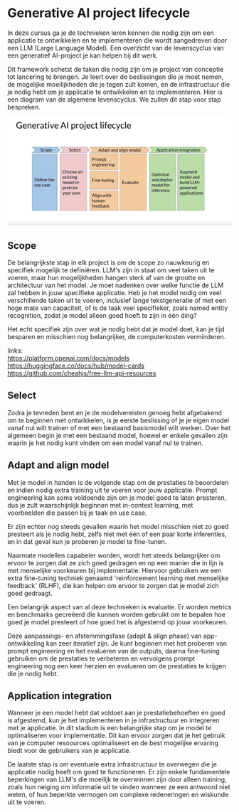 # Generative AI project lifecycle
In deze cursus ga je de technieken leren kennen die nodig zijn om een applicatie te ontwikkelen en te implementeren die wordt aangedreven door een LLM (Large Language Model). Een overzicht van de levenscyclus van een generatief AI-project je kan helpen bij dit werk.

Dit framework schetst de taken die nodig zijn om je project van conceptie tot lancering te brengen. Je leert over de beslissingen die je moet nemen, de mogelijke moeilijkheden die je tegen zult komen, en de infrastructuur die je nodig hebt om je applicatie te ontwikkelen en te implementeren. Hier is een diagram van de algemene levenscyclus. We zullen dit stap voor stap bespreken. 

![generative_project_lifecycle](img/generative_project_lifecycle.png)

## Scope
De belangrijkste stap in elk project is om de scope zo nauwkeurig en specifiek mogelijk te definiëren. LLM's zijn in staat om veel taken uit te voeren, maar hun mogelijkheden hangen sterk af van de grootte en architectuur van het model. Je moet nadenken over welke functie de LLM zal hebben in jouw specifieke applicatie. Heb je het model nodig om veel verschillende taken uit te voeren, inclusief lange tekstgeneratie of met een hoge mate van capaciteit, of is de taak veel specifieker, zoals named entity recognition, zodat je model alleen goed hoeft te zijn in één ding? 

Het echt specifiek zijn over wat je nodig hebt dat je model doet, kan je tijd besparen en misschien nog belangrijker, de computerkosten verminderen.

links: \
https://platform.openai.com/docs/models \
https://huggingface.co/docs/hub/model-cards \
https://github.com/cheahjs/free-llm-api-resources

## Select
Zodra je tevreden bent en je de modelvereisten genoeg hebt afgebakend om te beginnen met ontwikkelen, is je eerste beslissing of je je eigen model vanaf nul wilt trainen of met een bestaand basismodel wilt werken. Over het algemeen begin je met een bestaand model, hoewel er enkele gevallen zijn waarin je het nodig kunt vinden om een model vanaf nul te trainen.

## Adapt and align model
Met je model in handen is de volgende stap om de prestaties te beoordelen en indien nodig extra training uit te voeren voor jouw applicatie. Prompt engineering kan soms voldoende zijn om je model goed te laten presteren, dus je zult waarschijnlijk beginnen met in-context learning, met voorbeelden die passen bij je taak en use case. 

Er zijn echter nog steeds gevallen waarin het model misschien niet zo goed presteert als je nodig hebt, zelfs niet met één of een paar korte inferenties, en in dat geval kun je proberen je model te fine-tunen.

Naarmate modellen capabeler worden, wordt het steeds belangrijker om ervoor te zorgen dat ze zich goed gedragen en op een manier die in lijn is met menselijke voorkeuren bij implementatie. Hiervoor gebruiken we een extra fine-tuning techniek genaamd 'reinforcement learning met menselijke feedback' (RLHF), die kan helpen om ervoor te zorgen dat je model zich goed gedraagt.

Een belangrijk aspect van al deze technieken is evaluatie. Er worden metrics en benchmarks gecreëerd die kunnen worden gebruikt om te bepalen hoe goed je model presteert of hoe goed het is afgestemd op jouw voorkeuren. 

Deze aanpassings- en afstemmingsfase (adapt & align phase) van app-ontwikkeling kan zeer iteratief zijn. Je kunt beginnen met het proberen van prompt engineering en het evalueren van de outputs, daarna fine-tuning gebruiken om de prestaties te verbeteren en vervolgens prompt engineering nog een keer herzien en evalueren om de prestaties te krijgen die je nodig hebt. 

## Application integration
Wanneer je een model hebt dat voldoet aan je prestatiebehoeften én goed is afgestemd, kun je het implementeren in je infrastructuur en integreren met je applicatie. In dit stadium is een belangrijke stap om je model te optimaliseren voor implementatie. Dit kan ervoor zorgen dat je het gebruik van je computer resoources optimaliseert en de best mogelijke ervaring biedt voor de gebruikers van je applicatie.

De laatste stap is om eventuele extra infrastructuur te overwegen die je applicatie nodig heeft om goed te functioneren. Er zijn enkele fundamentele beperkingen van LLM's die moeilijk te overwinnen zijn door alleen training, zoals hun neiging om informatie uit te vinden wanneer ze een antwoord niet weten, of hun beperkte vermogen om complexe redeneringen en wiskunde uit te voeren.





